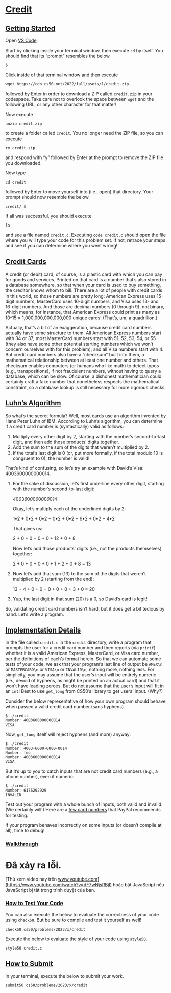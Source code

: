 # [Credit](#credit)

## [Getting Started](#getting-started)

Open [VS Code](https://cs50.dev/).

Start by clicking inside your terminal window, then execute `cd` by
itself. You should find that its “prompt” resembles the below.

``` highlight
$
```

Click inside of that terminal window and then execute

``` highlight
wget https://cdn.cs50.net/2022/fall/psets/1/credit.zip
```

followed by Enter in order to download a ZIP called `credit.zip` in your
codespace. Take care not to overlook the space between `wget` and the
following URL, or any other character for that matter!

Now execute

``` highlight
unzip credit.zip
```

to create a folder called `credit`. You no longer need the ZIP file, so
you can execute

``` highlight
rm credit.zip
```

and respond with “y” followed by Enter at the prompt to remove the ZIP
file you downloaded.

Now type

``` highlight
cd credit
```

followed by Enter to move yourself into (i.e., open) that directory.
Your prompt should now resemble the below.

``` highlight
credit/ $
```

If all was successful, you should execute

``` highlight
ls
```

and see a file named `credit.c`. Executing `code credit.c` should open
the file where you will type your code for this problem set. If not,
retrace your steps and see if you can determine where you went wrong!

## [Credit Cards](#credit-cards)

A credit (or debit) card, of course, is a plastic card with which you
can pay for goods and services. Printed on that card is a number that’s
also stored in a database somewhere, so that when your card is used to
buy something, the creditor knows whom to bill. There are a lot of
people with credit cards in this world, so those numbers are pretty
long: American Express uses 15-digit numbers, MasterCard uses 16-digit
numbers, and Visa uses 13- and 16-digit numbers. And those are decimal
numbers (0 through 9), not binary, which means, for instance, that
American Express could print as many as 10^15 = 1,000,000,000,000,000
unique cards! (That’s, um, a quadrillion.)

Actually, that’s a bit of an exaggeration, because credit card numbers
actually have some structure to them. All American Express numbers start
with 34 or 37; most MasterCard numbers start with 51, 52, 53, 54, or 55
(they also have some other potential starting numbers which we won’t
concern ourselves with for this problem); and all Visa numbers start
with 4. But credit card numbers also have a “checksum” built into them,
a mathematical relationship between at least one number and others. That
checksum enables computers (or humans who like math) to detect typos
(e.g., transpositions), if not fraudulent numbers, without having to
query a database, which can be slow. Of course, a dishonest
mathematician could certainly craft a fake number that nonetheless
respects the mathematical constraint, so a database lookup is still
necessary for more rigorous checks.

## [Luhn’s Algorithm](#luhns-algorithm)

So what’s the secret formula? Well, most cards use an algorithm invented
by Hans Peter Luhn of IBM. According to Luhn’s algorithm, you can
determine if a credit card number is (syntactically) valid as follows:

1.  Multiply every other digit by 2, starting with the number’s
    second-to-last digit, and then add those products’ digits together.
2.  Add the sum to the sum of the digits that weren’t multiplied by 2.
3.  If the total’s last digit is 0 (or, put more formally, if the total
    modulo 10 is congruent to 0), the number is valid!

That’s kind of confusing, so let’s try an example with David’s Visa:
4003600000000014.

1.  For the sake of discussion, let’s first underline every other digit,
    starting with the number’s second-to-last digit:

    *4*0*0*3*6*0*0*0*0*0*0*0*0*0*1*4

    Okay, let’s multiply each of the underlined digits by 2:

    1•2 + 0•2 + 0•2 + 0•2 + 0•2 + 6•2 + 0•2 + 4•2

    That gives us:

    2 + 0 + 0 + 0 + 0 + 12 + 0 + 8

    Now let’s add those products’ digits (i.e., not the products
    themselves) together:

    2 + 0 + 0 + 0 + 0 + 1 + 2 + 0 + 8 = 13

2.  Now let’s add that sum (13) to the sum of the digits that weren’t
    multiplied by 2 (starting from the end):

    13 + 4 + 0 + 0 + 0 + 0 + 0 + 3 + 0 = 20

3.  Yup, the last digit in that sum (20) is a 0, so David’s card is
    legit!

So, validating credit card numbers isn’t hard, but it does get a bit
tedious by hand. Let’s write a program.

## [Implementation Details](#implementation-details)

In the file called `credit.c` in the `credit` directory, write a program
that prompts the user for a credit card number and then reports (via
`printf`) whether it is a valid American Express, MasterCard, or Visa
card number, per the definitions of each’s format herein. So that we can
automate some tests of your code, we ask that your program’s last line
of output be `AMEX\n` or `MASTERCARD\n` or `VISA\n` or `INVALID\n`,
nothing more, nothing less. For simplicity, you may assume that the
user’s input will be entirely numeric (i.e., devoid of hyphens, as might
be printed on an actual card) and that it won’t have leading zeroes. But
do not assume that the user’s input will fit in an `int`! Best to use
`get_long` from CS50’s library to get users’ input. (Why?)

Consider the below representative of how your own program should behave
when passed a valid credit card number (sans hyphens).

``` highlight
$ ./credit
Number: 4003600000000014
VISA
```

Now, `get_long` itself will reject hyphens (and more) anyway:

``` highlight
$ ./credit
Number: 4003-6000-0000-0014
Number: foo
Number: 4003600000000014
VISA
```

But it’s up to you to catch inputs that are not credit card numbers
(e.g., a phone number), even if numeric:

``` highlight
$ ./credit
Number: 6176292929
INVALID
```

Test out your program with a whole bunch of inputs, both valid and
invalid. (We certainly will!) Here are a [few card
numbers](https://developer.paypal.com/api/nvp-soap/payflow/integration-guide/test-transactions/#standard-test-cards)
that PayPal recommends for testing.

If your program behaves incorrectly on some inputs (or doesn’t compile
at all), time to debug!

### [Walkthrough](#walkthrough)

# Đã xảy ra lỗi.

[Thử xem video này trên
www.youtube.com](https://www.youtube.com/watch?v=dF7wNjsRBjI) hoặc bật
JavaScript nếu JavaScript bị tắt trong trình duyệt của bạn.

### [How to Test Your Code](#how-to-test-your-code)

You can also execute the below to evaluate the correctness of your code
using `check50`. But be sure to compile and test it yourself as well!

``` highlight
check50 cs50/problems/2023/x/credit
```

Execute the below to evaluate the style of your code using `style50`.

``` highlight
style50 credit.c
```

## [How to Submit](#how-to-submit)

In your terminal, execute the below to submit your work.

``` highlight
submit50 cs50/problems/2023/x/credit
```

